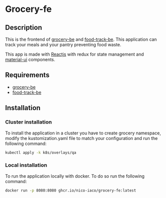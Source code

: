# Grocery-fe

## Description

This is the frontend of [grocery-be](https://github.com/nico-iaco/grocery-be) and [food-track-be](https://github.com/nico-iaco/food-track-be). This application can track your meals and your pantry preventing food waste.

This app is made with [Reactjs](https://reactjs.org) with redux for state management and [material-ui](https://mui.com) components.

## Requirements

 - [grocery-be](https://github.com/nico-iaco/grocery-be)
 - [food-track-be](https://github.com/nico-iaco/food-track-be)

 ## Installation

 ### Cluster installation

To install the application in a cluster you have to create grocery
namespace, modify the kustomization.yaml file to match your configuration and run the following command:

```bash
kubectl apply -k k8s/overlays/qa
```

### Local installation

To run the application locally with docker. To do so run the following command:

```bash
docker run -p 8080:8080 ghcr.io/nico-iaco/grocery-fe:latest 
```
